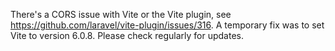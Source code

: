 There's a CORS issue with Vite or the Vite plugin, see
https://github.com/laravel/vite-plugin/issues/316. A temporary fix was to set Vite
to version 6.0.8. Please check regularly for updates.
